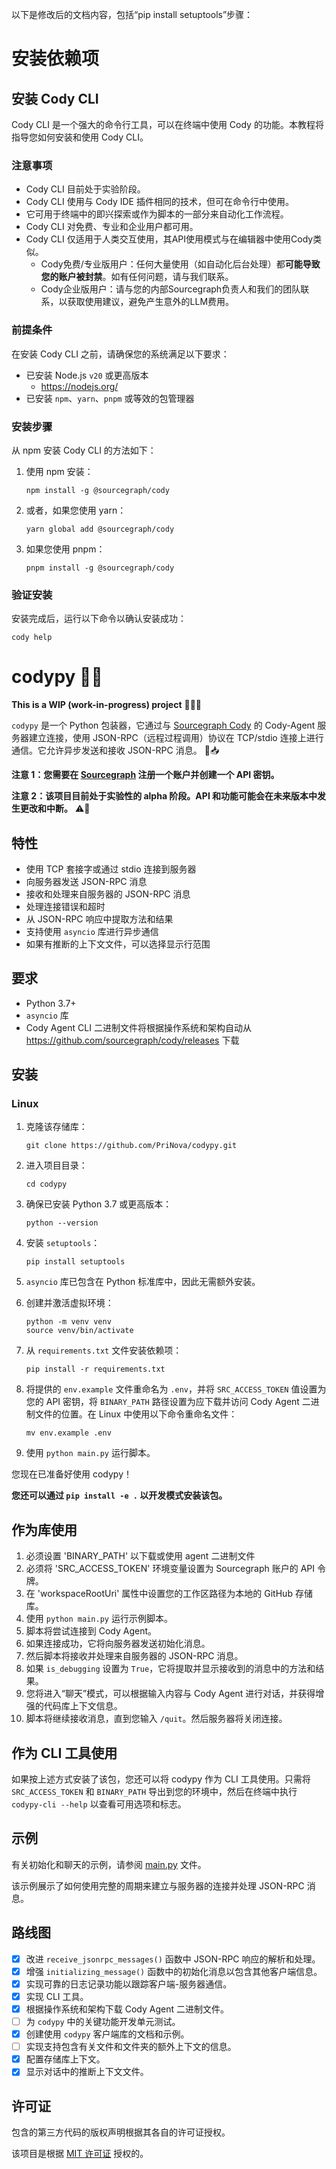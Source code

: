 以下是修改后的文档内容，包括“pip install setuptools”步骤：

# 安装依赖项

## 安装 Cody CLI

Cody CLI 是一个强大的命令行工具，可以在终端中使用 Cody 的功能。本教程将指导您如何安装和使用 Cody CLI。

### 注意事项

- Cody CLI 目前处于实验阶段。
- Cody CLI 使用与 Cody IDE 插件相同的技术，但可在命令行中使用。
- 它可用于终端中的即兴探索或作为脚本的一部分来自动化工作流程。
- Cody CLI 对免费、专业和企业用户都可用。
- Cody CLI 仅适用于人类交互使用，其API使用模式与在编辑器中使用Cody类似。
  - Cody免费/专业版用户：任何大量使用（如自动化后台处理）都**可能导致您的账户被封禁**。如有任何问题，请与我们联系。
  - Cody企业版用户：请与您的内部Sourcegraph负责人和我们的团队联系，以获取使用建议，避免产生意外的LLM费用。

### 前提条件

在安装 Cody CLI 之前，请确保您的系统满足以下要求：

- 已安装 Node.js `v20` 或更高版本
  - <https://nodejs.org/>
- 已安装 `npm`、`yarn`、`pnpm` 或等效的包管理器

### 安装步骤

从 npm 安装 Cody CLI 的方法如下：

1. 使用 npm 安装：
   ```shell
   npm install -g @sourcegraph/cody
   ```

2. 或者，如果您使用 yarn：
   ```shell
   yarn global add @sourcegraph/cody
   ```

3. 如果您使用 pnpm：
   ```shell
   pnpm install -g @sourcegraph/cody
   ```

### 验证安装

安装完成后，运行以下命令以确认安装成功：

```shell
cody help
```

# codypy 🐍🤖

**This is a WIP (work-in-progress) project** 🚧👷‍♂️

`codypy` 是一个 Python 包装器，它通过与 [Sourcegraph Cody](https://github.com/sourcegraph/cody) 的 Cody-Agent 服务器建立连接，使用 JSON-RPC（远程过程调用）协议在 TCP/stdio 连接上进行通信。它允许异步发送和接收 JSON-RPC 消息。 📨📥

**注意 1：您需要在 [Sourcegraph](https://sourcegraph.com/) 注册一个账户并创建一个 API 密钥。**

**注意 2：该项目目前处于实验性的 alpha 阶段。API 和功能可能会在未来版本中发生更改和中断。** ⚠️🔧

## 特性

- 使用 TCP 套接字或通过 stdio 连接到服务器
- 向服务器发送 JSON-RPC 消息
- 接收和处理来自服务器的 JSON-RPC 消息
- 处理连接错误和超时
- 从 JSON-RPC 响应中提取方法和结果
- 支持使用 `asyncio` 库进行异步通信
- 如果有推断的上下文文件，可以选择显示行范围

## 要求

- Python 3.7+
- `asyncio` 库
- Cody Agent CLI 二进制文件将根据操作系统和架构自动从 https://github.com/sourcegraph/cody/releases 下载

## 安装

### Linux

1. 克隆该存储库：
   ```shell
   git clone https://github.com/PriNova/codypy.git
   ```

2. 进入项目目录：
   ```shell
   cd codypy
   ```

3. 确保已安装 Python 3.7 或更高版本：
   ```shell
   python --version
   ```

4. 安装 `setuptools`：
   ```shell
   pip install setuptools
   ```

5. `asyncio` 库已包含在 Python 标准库中，因此无需额外安装。

6. 创建并激活虚拟环境：
   ```shell
   python -m venv venv
   source venv/bin/activate
   ```

7. 从 `requirements.txt` 文件安装依赖项：
   ```shell
   pip install -r requirements.txt
   ```

8. 将提供的 `env.example` 文件重命名为 `.env`，并将 `SRC_ACCESS_TOKEN` 值设置为您的 API 密钥，将 `BINARY_PATH` 路径设置为应下载并访问 Cody Agent 二进制文件的位置。在 Linux 中使用以下命令重命名文件：
   ```shell
   mv env.example .env
   ```

9. 使用 `python main.py` 运行脚本。

您现在已准备好使用 codypy！

**您还可以通过 `pip install -e .` 以开发模式安装该包。**

## 作为库使用

1. 必须设置 'BINARY_PATH' 以下载或使用 agent 二进制文件
2. 必须将 'SRC_ACCESS_TOKEN' 环境变量设置为 Sourcegraph 账户的 API 令牌。
3. 在 'workspaceRootUri' 属性中设置您的工作区路径为本地的 GitHub 存储库。
4. 使用 `python main.py` 运行示例脚本。
5. 脚本将尝试连接到 Cody Agent。
6. 如果连接成功，它将向服务器发送初始化消息。
7. 然后脚本将接收并处理来自服务器的 JSON-RPC 消息。
8. 如果 `is_debugging` 设置为 `True`，它将提取并显示接收到的消息中的方法和结果。
9. 您将进入“聊天”模式，可以根据输入内容与 Cody Agent 进行对话，并获得增强的代码库上下文信息。
10. 脚本将继续接收消息，直到您输入 `/quit`。然后服务器将关闭连接。

## 作为 CLI 工具使用

如果按上述方式安装了该包，您还可以将 codypy 作为 CLI 工具使用。只需将 `SRC_ACCESS_TOKEN` 和 `BINARY_PATH` 导出到您的环境中，然后在终端中执行 `codypy-cli --help` 以查看可用选项和标志。

## 示例

有关初始化和聊天的示例，请参阅 [main.py](https://github.com/PriNova/codypy/blob/main/main.py) 文件。

该示例展示了如何使用完整的周期来建立与服务器的连接并处理 JSON-RPC 消息。

## 路线图

- [x] 改进 `receive_jsonrpc_messages()` 函数中 JSON-RPC 响应的解析和处理。
- [x] 增强 `initializing_message()` 函数中的初始化消息以包含其他客户端信息。
- [x] 实现可靠的日志记录功能以跟踪客户端-服务器通信。
- [x] 实现 CLI 工具。
- [x] 根据操作系统和架构下载 Cody Agent 二进制文件。
- [ ] 为 `codypy` 中的关键功能开发单元测试。
- [x] 创建使用 `codypy` 客户端库的文档和示例。
- [ ] 实现支持包含有关文件和文件夹的额外上下文的信息。
- [x] 配置存储库上下文。
- [x] 显示对话中的推断上下文文件。

## 许可证

包含的第三方代码的版权声明根据其各自的许可证授权。

该项目是根据 [MIT 许可证](LICENSE) 授权的。